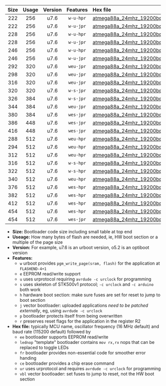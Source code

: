|Size|Usage|Version|Features|Hex file|
|:-:|:-:|:-:|:-:|:--|
|222|256|u7.6|`w-u-hpr`|[atmega88a_24mhz_19200bps_ur.hex](https://raw.githubusercontent.com/stefanrueger/urboot/main/atmega88a_24mhz_19200bps_ur.hex)|
|222|256|u7.6|`w-u-jpr`|[atmega88a_24mhz_19200bps_ur_vbl.hex](https://raw.githubusercontent.com/stefanrueger/urboot/main/atmega88a_24mhz_19200bps_ur_vbl.hex)|
|228|256|u7.6|`w-u-hpr`|[atmega88a_24mhz_19200bps_lednop_ur.hex](https://raw.githubusercontent.com/stefanrueger/urboot/main/atmega88a_24mhz_19200bps_lednop_ur.hex)|
|228|256|u7.6|`w-u-jpr`|[atmega88a_24mhz_19200bps_lednop_ur_vbl.hex](https://raw.githubusercontent.com/stefanrueger/urboot/main/atmega88a_24mhz_19200bps_lednop_ur_vbl.hex)|
|246|256|u7.6|`w-u-hpr`|[atmega88a_24mhz_19200bps_lednop_fr_ur.hex](https://raw.githubusercontent.com/stefanrueger/urboot/main/atmega88a_24mhz_19200bps_lednop_fr_ur.hex)|
|246|256|u7.6|`w-u-jpr`|[atmega88a_24mhz_19200bps_lednop_fr_ur_vbl.hex](https://raw.githubusercontent.com/stefanrueger/urboot/main/atmega88a_24mhz_19200bps_lednop_fr_ur_vbl.hex)|
|292|320|u7.6|`weu-jpr`|[atmega88a_24mhz_19200bps_ee_ur_vbl.hex](https://raw.githubusercontent.com/stefanrueger/urboot/main/atmega88a_24mhz_19200bps_ee_ur_vbl.hex)|
|298|320|u7.6|`weu-jpr`|[atmega88a_24mhz_19200bps_ee_lednop_ur_vbl.hex](https://raw.githubusercontent.com/stefanrueger/urboot/main/atmega88a_24mhz_19200bps_ee_lednop_ur_vbl.hex)|
|316|320|u7.6|`weu-jpr`|[atmega88a_24mhz_19200bps_ee_lednop_fr_ur_vbl.hex](https://raw.githubusercontent.com/stefanrueger/urboot/main/atmega88a_24mhz_19200bps_ee_lednop_fr_ur_vbl.hex)|
|320|320|u7.6|`w-s-jpr`|[atmega88a_24mhz_19200bps_vbl.hex](https://raw.githubusercontent.com/stefanrueger/urboot/main/atmega88a_24mhz_19200bps_vbl.hex)|
|326|384|u7.6|`w-s-jpr`|[atmega88a_24mhz_19200bps_lednop_vbl.hex](https://raw.githubusercontent.com/stefanrueger/urboot/main/atmega88a_24mhz_19200bps_lednop_vbl.hex)|
|344|384|u7.6|`weu-jpr`|[atmega88a_24mhz_19200bps_ee_lednop_fr_ce_ur_vbl.hex](https://raw.githubusercontent.com/stefanrueger/urboot/main/atmega88a_24mhz_19200bps_ee_lednop_fr_ce_ur_vbl.hex)|
|380|384|u7.6|`wes-jpr`|[atmega88a_24mhz_19200bps_ee_vbl.hex](https://raw.githubusercontent.com/stefanrueger/urboot/main/atmega88a_24mhz_19200bps_ee_vbl.hex)|
|386|448|u7.6|`wes-jpr`|[atmega88a_24mhz_19200bps_ee_lednop_vbl.hex](https://raw.githubusercontent.com/stefanrueger/urboot/main/atmega88a_24mhz_19200bps_ee_lednop_vbl.hex)|
|416|448|u7.6|`wes-jpr`|[atmega88a_24mhz_19200bps_ee_lednop_fr_vbl.hex](https://raw.githubusercontent.com/stefanrueger/urboot/main/atmega88a_24mhz_19200bps_ee_lednop_fr_vbl.hex)|
|288|512|u7.6|`weu-hpr`|[atmega88a_24mhz_19200bps_ee_ur.hex](https://raw.githubusercontent.com/stefanrueger/urboot/main/atmega88a_24mhz_19200bps_ee_ur.hex)|
|294|512|u7.6|`weu-hpr`|[atmega88a_24mhz_19200bps_ee_lednop_ur.hex](https://raw.githubusercontent.com/stefanrueger/urboot/main/atmega88a_24mhz_19200bps_ee_lednop_ur.hex)|
|312|512|u7.6|`weu-hpr`|[atmega88a_24mhz_19200bps_ee_lednop_fr_ur.hex](https://raw.githubusercontent.com/stefanrueger/urboot/main/atmega88a_24mhz_19200bps_ee_lednop_fr_ur.hex)|
|316|512|u7.6|`w-s-hpr`|[atmega88a_24mhz_19200bps.hex](https://raw.githubusercontent.com/stefanrueger/urboot/main/atmega88a_24mhz_19200bps.hex)|
|322|512|u7.6|`w-s-hpr`|[atmega88a_24mhz_19200bps_lednop.hex](https://raw.githubusercontent.com/stefanrueger/urboot/main/atmega88a_24mhz_19200bps_lednop.hex)|
|340|512|u7.6|`weu-hpr`|[atmega88a_24mhz_19200bps_ee_lednop_fr_ce_ur.hex](https://raw.githubusercontent.com/stefanrueger/urboot/main/atmega88a_24mhz_19200bps_ee_lednop_fr_ce_ur.hex)|
|376|512|u7.6|`wes-hpr`|[atmega88a_24mhz_19200bps_ee.hex](https://raw.githubusercontent.com/stefanrueger/urboot/main/atmega88a_24mhz_19200bps_ee.hex)|
|382|512|u7.6|`wes-hpr`|[atmega88a_24mhz_19200bps_ee_lednop.hex](https://raw.githubusercontent.com/stefanrueger/urboot/main/atmega88a_24mhz_19200bps_ee_lednop.hex)|
|412|512|u7.6|`wes-hpr`|[atmega88a_24mhz_19200bps_ee_lednop_fr.hex](https://raw.githubusercontent.com/stefanrueger/urboot/main/atmega88a_24mhz_19200bps_ee_lednop_fr.hex)|
|454|512|u7.6|`wes-hpr`|[atmega88a_24mhz_19200bps_ee_lednop_fr_ce.hex](https://raw.githubusercontent.com/stefanrueger/urboot/main/atmega88a_24mhz_19200bps_ee_lednop_fr_ce.hex)|
|454|512|u7.6|`wes-jpr`|[atmega88a_24mhz_19200bps_ee_lednop_fr_ce_vbl.hex](https://raw.githubusercontent.com/stefanrueger/urboot/main/atmega88a_24mhz_19200bps_ee_lednop_fr_ce_vbl.hex)|

- **Size:** Bootloader code size including small table at top end
- **Useage:** How many bytes of flash are needed, ie, HW boot section or a multiple of the page size
- **Version:** For example, u7.6 is an urboot version, o5.2 is an optiboot version
- **Features:**
  + `w` urboot provides `pgm_write_page(sram, flash)` for the application at `FLASHEND-4+1`
  + `e` EEPROM read/write support
  + `u` uses urprotocol requiring `avrdude -c urclock` for programming
  + `s` uses skeleton of STK500v1 protocol; `-c urclock` and `-c arduino` both work
  + `h` hardware boot section: make sure fuses are set for reset to jump to boot section
  + `j` vector bootloader: uploaded applications *need to be patched externally*, eg, using `avrdude -c urclock`
  + `p` bootloader protects itself from being overwritten
  + `r` preserves reset flags for the application in the register R2
- **Hex file:** typically MCU name, oscillator frequency (16 MHz default) and baud rate (115200 default) followed by
  + `ee` bootloader supports EEPROM read/write
  + `lednop` "template" bootloader contains `mov rx,rx` nops that can be replaced to toggle LEDs
  + `fr` bootloader provides non-essential code for smoother error handing
  + `ce` bootloader provides a chip erase command
  + `ur` uses urprotocol and requires `avrdude -c urclock` for programming
  + `vbl` vector bootloader: set fuses to jump to reset, not the HW boot section
